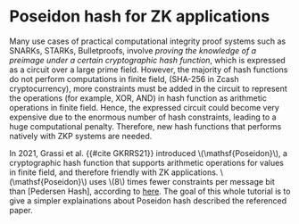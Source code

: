 # Poseidon hash for ZK applications

Many use cases of practical computational integrity proof systems such as SNARKs, STARKs, Bulletproofs, involve *proving the knowledge of a preimage under a certain cryptographic hash function*, which is expressed as a circuit over a large prime field. However, the majority of hash functions do not perform computations in finite field, (SHA-256 in Zcash cryptocurrency), more constraints must be added in the circuit to represent the operations (for example, XOR, AND) in hash function as arithmetic operations in finite field. Hence, the expressed circuit could become very expensive due to the enormous number of hash constraints, leading to a huge computational
penalty. Therefore, new hash functions that performs natively with ZKP systems are needed.

In 2021, Grassi et al. {{#cite GKRRS21}} introduced \\(\mathsf{Poseidon}\\), a cryptographic hash function that supports arithmetic operations for values in finite field, and therefore friendly with ZK applications. \\(\mathsf{Poseidon}\\) uses \\(8\\) times fewer constraints per message bit than [Pedersen Hash], according to [here](https://iden3-docs.readthedocs.io/en/latest/iden3_repos/research/publications/zkproof-standards-workshop-2/pedersen-hash/pedersen.html). The goal of this whole tutorial is to give a simpler explainations about Poseidon hash described the referenced paper.